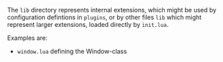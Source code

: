 The `lib` directory represents internal extensions, which might be used by configuration defintions in `plugins`, or by other files `lib` which might represent larger extensions, loaded directly by `init.lua`.

Examples are:
- `window.lua` defining the Window-class
